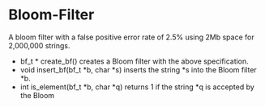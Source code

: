 Bloom-Filter
============

A bloom filter with a false positive error rate of 2.5% using 2Mb space for 2,000,000 strings.
- bf_t * create_bf() creates a Bloom filter with the above specification.
- void insert_bf(bf_t *b, char *s) inserts the string *s into the Bloom filter *b.
- int is_element(bf_t *b, char *q) returns 1 if the string *q is accepted by the Bloom
